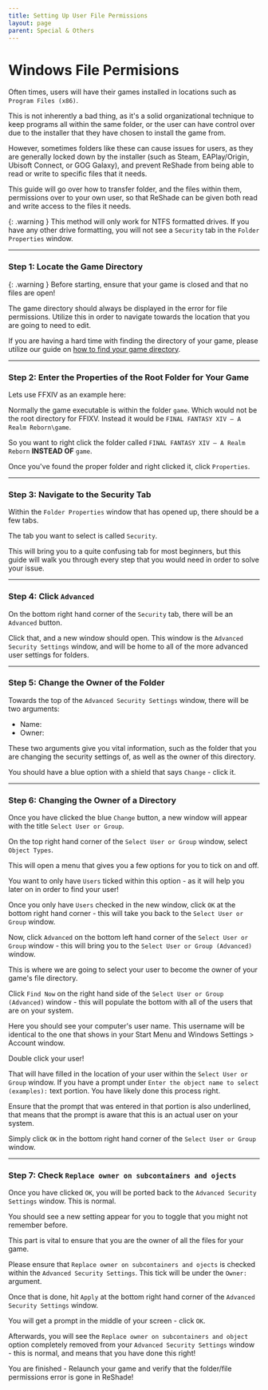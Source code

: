 ```yaml
---
title: Setting Up User File Permissions
layout: page
parent: Special & Others
---
```


# Windows File Permisions

Often times, users will have their games installed in locations such as `Program Files (x86)`.

This is not inherently a bad thing, as it's a solid organizational technique to keep programs all within the same folder, or the user can have control over due to the installer that they have chosen to install the game from.

However, sometimes folders like these can cause issues for users, as they are generally locked down by the installer (such as Steam, EAPlay/Origin, Ubisoft Connect, or GOG Galaxy), and prevent ReShade from being able to read or write to specific files that it needs.

This guide will go over how to transfer folder, and the files within them, permissions over to your own user, so that ReShade can be given both read and write access to the files it needs.

{: .warning }
This method will only work for NTFS formatted drives. If you have any other drive formatting, you will not see a `Security` tab in the `Folder Properties` window.

---

### Step 1: Locate the Game Directory

{: .warning }
Before starting, ensure that your game is closed and that no files are open!

The game directory should always be displayed in the error for file permissions.
Utilize this in order to navigate towards the location that you are going to need to edit.

If you are having a hard time with finding the directory of your game, please utilize our guide on [how to find your game directory](https://guides.martysmods.com/docs/special_other/finding_your_game_executable.html).

---

### Step 2: Enter the Properties of the Root Folder for Your Game

Lets use FFXIV as an example here:

Normally the game executable is within the folder `game`. Which would not be the root directory for FFIXV. Instead it would be `FINAL FANTASY XIV – A Realm Reborn\game`.

So you want to right click the folder called `FINAL FANTASY XIV – A Realm Reborn` **INSTEAD OF** `game`.

Once you've found the proper folder and right clicked it, click `Properties`.

---

### Step 3: Navigate to the Security Tab

Within the `Folder Properties` window that has opened up, there should be a few tabs.

The tab you want to select is called `Security`.

This will bring you to a quite confusing tab for most beginners, but this guide will walk you through every step that you would need in order to solve your issue.

---

### Step 4: Click `Advanced`

On the bottom right hand corner of the `Security` tab, there will be an `Advanced` button.

Click that, and a new window should open. This window is the `Advanced Security Settings` window, and will be home to all of the more advanced user settings for folders.

---

### Step 5: Change the Owner of the Folder

Towards the top of the `Advanced Security Settings` window, there will be two arguments:
* Name:
* Owner:

These two arguments give you vital information, such as the folder that you are changing the security settings of, as well as the owner of this directory.

You should have a blue option with a shield that says `Change` - click it.

---

### Step 6: Changing the Owner of a Directory

Once you have clicked the blue `Change` button, a new window will appear with the title `Select User or Group`.

On the top right hand corner of the `Select User or Group` window, select `Object Types`.

This will open a menu that gives you a few options for you to tick on and off.

You want to only have `Users` ticked within this option - as it will help you later on in order to find your user!

Once you only have `Users` checked in the new window, click `OK` at the bottom right hand corner - this will take you back to the `Select User or Group` window.

Now, click `Advanced` on the bottom left hand corner of the `Select User or Group` window - this will bring you to the `Select User or Group (Advanced)` window.

This is where we are going to select your user to become the owner of your game's file directory.

Click `Find Now` on the right hand side of the `Select User or Group (Advanced)` window - this will populate the bottom with all of the users that are on your system.

Here you should see your computer's user name. This username will be identical to the one that shows in your Start Menu and Windows Settings > Account window.

Double click your user!

That will have filled in the location of your user within the `Select User or Group` window. If you have a prompt under `Enter the object name to select (examples):` text portion. You have likely done this process right.

Ensure that the prompt that was entered in that portion is also underlined, that means that the prompt is aware that this is an actual user on your system.

Simply click `OK` in the bottom right hand corner of the `Select User or Group` window.

---

### Step 7: Check `Replace owner on subcontainers and ojects`

Once you have clicked `OK`, you will be ported back to the `Advanced Security Settings` window. This is normal.

You should see a new setting appear for you to toggle that you might not remember before.

This part is vital to ensure that you are the owner of all the files for your game.

Please ensure that `Replace owner on subcontainers and ojects` is checked within the `Advanced Security Settings`. This tick will be under the `Owner:` argument.

Once that is done, hit `Apply` at the bottom right hand corner of the `Advanced Security Settings` window.

You will get a prompt in the middle of your screen - click `OK`.

Afterwards, you will see the `Replace owner on subcontainers and object` option completely removed from your `Advanced Security Settings` window - this is normal, and means that you have done this right!

You are finished - Relaunch your game and verify that the folder/file permissions error is gone in ReShade!
